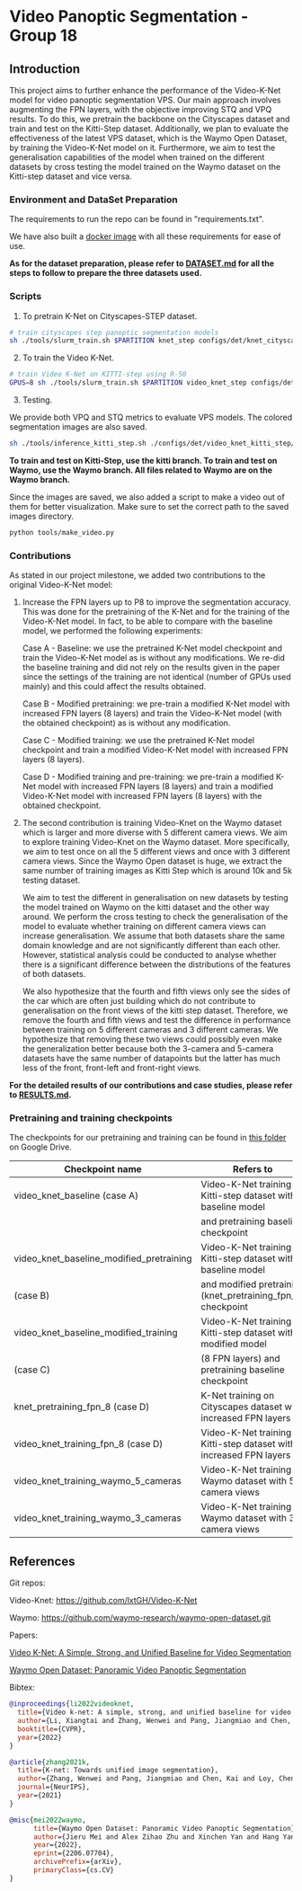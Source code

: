 # Video Panoptic Segmentation - Group 18

## Introduction

This project aims to further enhance the performance of the Video-K-Net model for video panoptic segmentation VPS. Our main approach involves augmenting the FPN layers, with the objective improving STQ and VPQ results. To do this, we pretrain the backbone on the Cityscapes dataset and train and test on the Kitti-Step dataset. Additionally, we plan to evaluate the effectiveness of the latest VPS dataset, which is the Waymo Open Dataset, by training the Video-K-Net model on it. Furthermore, we aim to test the generalisation capabilities of the model when trained on the different datasets by cross testing the model trained on the Waymo dataset on the Kitti-step dataset and vice versa.

### Environment and DataSet Preparation 

The requirements to run the repo can be found in "requirements.txt".

We have also built a [docker image](https://hub.docker.com/repository/docker/nayabiakl/video-k-net-dlav/general) with all these requirements for ease of use.

**As for the dataset preparation, please refer to [**DATASET.md**](./DATASET.md) for all the steps to follow to prepare the three datasets used.**


### Scripts

1. To pretrain K-Net on Cityscapes-STEP dataset.

```bash
# train cityscapes step panoptic segmentation models
sh ./tools/slurm_train.sh $PARTITION knet_step configs/det/knet_cityscapes_step/knet_s3_r50_fpn.py $WORK_DIR --no-validate
```

2. To train the Video K-Net.

```bash
# train Video K-Net on KITTI-step using R-50
GPUS=8 sh ./tools/slurm_train.sh $PARTITION video_knet_step configs/det/video_knet_kitti_step/video_knet_s3_r50_rpn_1x_kitti_step_sigmoid_stride2_mask_embed_link_ffn_joint_train.py $WORK_DIR --no-validate --load-from /path_to_pretraining_checkpoint
```

3. Testing.

We provide both VPQ and STQ metrics to evaluate VPS models. The colored segmentation images are also saved.

```bash
sh ./tools/inference_kitti_step.sh ./configs/det/video_knet_kitti_step/video_knet_s3_r50_rpn_1x_kitti_step__sigmoid_stride2_mask_embed_link_ffn_joint_train.py $MODEL_DIR $OUT_DIR 
```

**To train and test on Kitti-Step, use the kitti branch. To train and test on Waymo, use the Waymo branch. All files related to Waymo are on the Waymo branch.**


Since the images are saved, we also added a script to make a video out of them for better visualization. Make sure to set the correct path to the saved images directory.

```bash
python tools/make_video.py
```


### Contributions

As stated in our project milestone, we added two contributions to the original Video-K-Net model:

1. Increase the FPN layers up to P8 to improve the segmentation accuracy. This was done for the pretraining of the K-Net and for the training of the Video-K-Net model. In fact, to be able to compare with the baseline model, we performed the following experiments:

    Case A - Baseline: we use the pretrained K-Net model checkpoint and train the Video-K-Net model as is without any modifications. We re-did the baseline training and did not rely on the results given in the paper since the settings of the training are not identical (number of GPUs used mainly) and this could affect the results obtained.

    Case B - Modified pretraining: we pre-train a modified K-Net model with increased FPN layers (8 layers) and train the Video-K-Net model (with the obtained checkpoint) as is without any modification.

    Case C - Modified training: we use the pretrained K-Net model checkpoint and train a modified Video-K-Net model with increased FPN layers (8 layers).

    Case D - Modified training and pre-training: we pre-train a modified K-Net model with increased FPN layers (8 layers) and train a modified Video-K-Net model with increased FPN layers (8 layers) with the obtained checkpoint.


2. The second contribution is training Video-Knet on the Waymo dataset which is larger and more diverse with 5 different camera views. We aim to explore training Video-Knet on the Waymo dataset. More specifically, we aim to test once on all the 5 different views and once with 3 different camera views. Since the Waymo Open dataset is huge, we extract the same number of training images as Kitti Step which is around 10k and 5k testing dataset.

    We aim to test the different in generalisation on new datasets by testing the model trained on Waymo on the kitti dataset and the other way around. We perform the cross testing to check the generalisation of the model to evaluate whether training on different camera views can increase generalisation. We assume that both datasets share the same domain knowledge and are not significantly different than each other. However, statistical analysis could be conducted to analyse whether there is a significant difference between the distributions of the features of both datasets. 

    We also hypothesize that the fourth and fifth views only see the sides of the car which are often just building which do not contribute to generalisation on the front views of the kitti step dataset. Therefore, we remove the fourth and fifth views and test the difference in performance between training on 5 different cameras and 3 different cameras. We hypothesize that removing these two views could possibly even make the generalization better because both the 3-camera and 5-camera datasets have the same number of datapoints but the latter has much less of the front, front-left and front-right views.

**For the detailed results of our contributions and case studies, please refer to [**RESULTS.md**](./RESULTS.md).**

### Pretraining and training checkpoints

The checkpoints for our pretraining and training can be found in [this folder](https://drive.google.com/drive/folders/1l1rVqQaE6VCfgHc50QEUXW-4EbYqokN2?usp=sharing) on Google Drive.


| Checkpoint name                            | Refers to                                                                 |
|--------------------------------------------|---------------------------------------------------------------------------|
| video_knet_baseline (case A)               | Video-K-Net training on Kitti-step dataset with baseline model            |
|                                            | and pretraining baseline checkpoint                                       |
| video_knet_baseline_modified_pretraining   | Video-K-Net training on Kitti-step dataset with baseline model            |
| (case B)                                   | and modified pretraining (knet_pretraining_fpn_8) checkpoint              |
| video_knet_baseline_modified_training      | Video-K-Net training on Kitti-step dataset with modified model            |
| (case C)                                   | (8 FPN layers) and pretraining baseline checkpoint                        |
| knet_pretraining_fpn_8 (case D)            | K-Net training on Cityscapes dataset with increased FPN layers            |
| video_knet_training_fpn_8 (case D)         | Video-K-Net training on Kitti-step dataset with increased FPN layers      |
| video_knet_training_waymo_5_cameras        | Video-K-Net training on Waymo dataset with 5 camera views                 |
| video_knet_training_waymo_3_cameras        | Video-K-Net training on Waymo dataset with 3 camera views                 |


## References 

Git repos:

Video-Knet:
https://github.com/lxtGH/Video-K-Net

Waymo:
https://github.com/waymo-research/waymo-open-dataset.git


Papers:

[Video K-Net: A Simple, Strong, and Unified Baseline for Video Segmentation](https://arxiv.org/abs/2204.04656)

[Waymo Open Dataset: Panoramic Video Panoptic Segmentation](https://arxiv.org/abs/2206.07704)

Bibtex:

```bibtex
@inproceedings{li2022videoknet,
  title={Video k-net: A simple, strong, and unified baseline for video segmentation},
  author={Li, Xiangtai and Zhang, Wenwei and Pang, Jiangmiao and Chen, Kai and Cheng, Guangliang and Tong, Yunhai and Loy, Chen Change},
  booktitle={CVPR},
  year={2022}
}

@article{zhang2021k,
  title={K-net: Towards unified image segmentation},
  author={Zhang, Wenwei and Pang, Jiangmiao and Chen, Kai and Loy, Chen Change},
  journal={NeurIPS},
  year={2021}
}

@misc{mei2022waymo,
      title={Waymo Open Dataset: Panoramic Video Panoptic Segmentation}, 
      author={Jieru Mei and Alex Zihao Zhu and Xinchen Yan and Hang Yan and Siyuan Qiao and Yukun Zhu and Liang-Chieh Chen and Henrik Kretzschmar and Dragomir Anguelov},
      year={2022},
      eprint={2206.07704},
      archivePrefix={arXiv},
      primaryClass={cs.CV}
}
```

